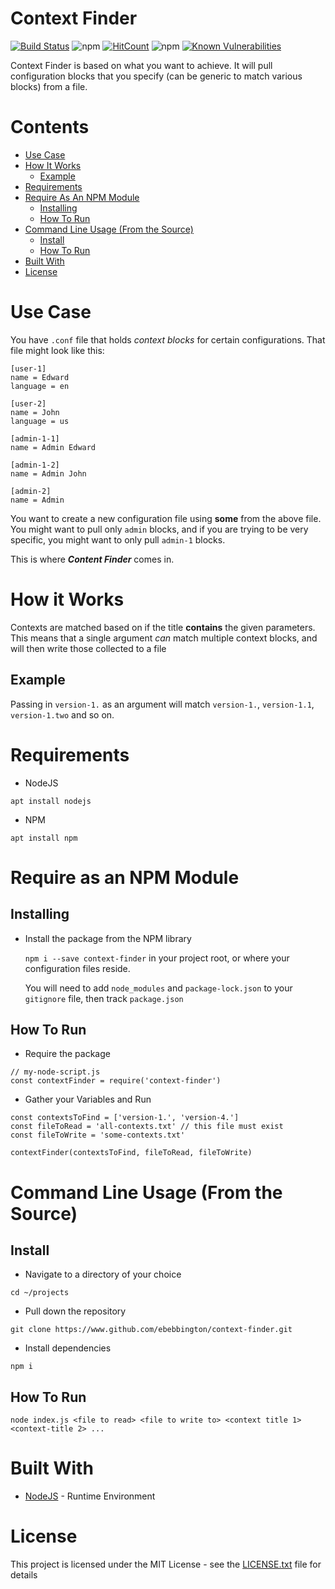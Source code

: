 # Context Finder

[![Build Status](https://travis-ci.com/ebebbington/context-finder.svg?branch=master)](https://travis-ci.com/ebebbington/context-finder)
![npm](https://img.shields.io/npm/dm/context-finder)
[![HitCount](http://hits.dwyl.com/ebebbington/context-finder.svg)](http://hits.dwyl.com/ebebbington/context-finder)
![npm](https://img.shields.io/npm/v/context-finder)
[![Known Vulnerabilities](https://snyk.io/test/github/ebebbington/context-finder/badge.svg)](https://snyk.io/test/github/ebebbington/context-finder)


Context Finder is based on what you want to achieve. It will pull configuration blocks that you specify (can be generic to match various blocks) from a file.

# Contents

* [Use Case](#use-case)
* [How It Works](#how-it-works)
    * [Example](#example)
* [Requirements](#requirements)
* [Require As An NPM Module](#require-as-an-npm-module)
    * [Installing](#installing)
    * [How To Run](#how-to-run)
* [Command Line Usage (From the Source)](#command-line-usage-from-the-source)
    * [Install](#install)
    * [How To Run](#how-to-run)  
* [Built With](#built-with)
* [License](#license) 

# Use Case

You have `.conf` file that holds *context blocks* for certain configurations. That file might look like this:

```
[user-1]
name = Edward
language = en

[user-2]
name = John
language = us

[admin-1-1]
name = Admin Edward

[admin-1-2]
name = Admin John

[admin-2]
name = Admin
```

You want to create a new configuration file using **some** from the above file. You might want to pull only `admin` blocks, and if you are trying to be very specific, you might want to only pull `admin-1` blocks.

This is where ***Content Finder*** comes in.

# How it Works

Contexts are matched based on if the title **contains** the given parameters. This means that a single argument *can* match multiple context blocks, and will then write those collected to a file

## Example

Passing in `version-1.` as an argument will match `version-1.`, `version-1.1`, `version-1.two` and so on.

# Requirements

* NodeJS

`apt install nodejs`

* NPM

`apt install npm`

# Require as an NPM Module

## Installing

* Install the package from the NPM library

	`npm i --save context-finder` in your project root, or where your configuration files reside.

	You will need to add `node_modules` and `package-lock.json` to your `gitignore` file, then track `package.json`

## How To Run

* Require the package

```
// my-node-script.js
const contextFinder = require('context-finder')
```

* Gather your Variables and Run

```
const contextsToFind = ['version-1.', 'version-4.']
const fileToRead = 'all-contexts.txt' // this file must exist
const fileToWrite = 'some-contexts.txt'

contextFinder(contextsToFind, fileToRead, fileToWrite)
```

# Command Line Usage (From the Source)

## Install

* Navigate to a directory of your choice

`cd ~/projects`

* Pull down the repository
	
`git clone https://www.github.com/ebebbington/context-finder.git`
	
* Install dependencies

`npm i`

## How To Run

`node index.js <file to read> <file to write to> <context title 1> <context-title 2> ...`

# Built With

* [NodeJS](https://www.nodejs.org) - Runtime Environment

# License

This project is licensed under the MIT License - see the [LICENSE.txt](LICENSE.txt) file for details
